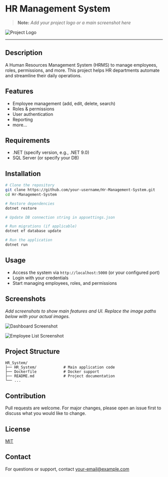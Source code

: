 # HR Management System

> **Note:** _Add your project logo or a main screenshot here_

![Project Logo](images/logo.png)

---

## Description
A Human Resources Management System (HRMS) to manage employees, roles, permissions, and more. This project helps HR departments automate and streamline their daily operations.

## Features
- Employee management (add, edit, delete, search)
- Roles & permissions
- User authentication
- Reporting
- more...

## Requirements
- .NET (specify version, e.g., .NET 9.0)
- SQL Server (or specify your DB)

## Installation
```bash
# Clone the repository
git clone https://github.com/your-username/Hr-Management-System.git
cd Hr-Management-System

# Restore dependencies
dotnet restore

# Update DB connection string in appsettings.json

# Run migrations (if applicable)
dotnet ef database update

# Run the application
dotnet run
```

## Usage
- Access the system via `http://localhost:5000` (or your configured port)
- Login with your credentials
- Start managing employees, roles, and permissions

## Screenshots
_Add screenshots to show main features and UI. Replace the image paths below with your actual images._

![Dashboard Screenshot](images/dashboard.png)

![Employee List Screenshot](images/employee-list.png)

## Project Structure
```
HR_System/
├── HR_System/            # Main application code
├── Dockerfile            # Docker support
├── README.md             # Project documentation
└── ...
```

## Contribution
Pull requests are welcome. For major changes, please open an issue first to discuss what you would like to change.

## License
[MIT](LICENSE)

## Contact
For questions or support, contact [your-email@example.com](mailto:your-email@example.com)
